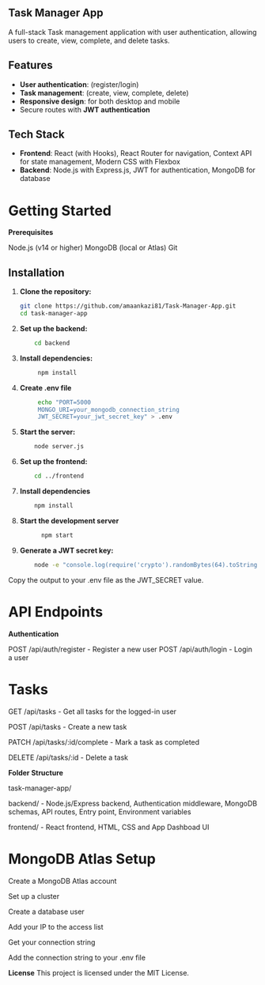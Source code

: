 ## Task Manager App

A full-stack Task management application with user authentication, allowing users to create, view, complete, and delete tasks.

## Features

- **User authentication**: (register/login)
- **Task management**: (create, view, complete, delete)
- **Responsive design**: for both desktop and mobile
- Secure routes with **JWT authentication**

## Tech Stack

- **Frontend**: React (with Hooks), React Router for navigation, Context API for state management, Modern CSS with Flexbox
- **Backend**: Node.js with Express.js, JWT for authentication, MongoDB for database

# Getting Started
**Prerequisites**

Node.js (v14 or higher)
MongoDB (local or Atlas)
Git

## Installation

1. **Clone the repository:**
    ```bash
    git clone https://github.com/amaankazi81/Task-Manager-App.git
    cd task-manager-app

2. **Set up the backend:**
   ```bash
       cd backend

3. **Install dependencies:**
   ```bash
        npm install

4. **Create .env file**
   ```bash
        echo "PORT=5000
        MONGO_URI=your_mongodb_connection_string
        JWT_SECRET=your_jwt_secret_key" > .env

5. **Start the server:**
   ```bash
       node server.js

6. **Set up the frontend:**
   ```bash
       cd ../frontend

7. **Install dependencies**
    ```bash
        npm install

8. **Start the development server**
    ```bash
          npm start

9. **Generate a JWT secret key:**
    ```bash
        node -e "console.log(require('crypto').randomBytes(64).toString('hex'))"

  Copy the output to your .env file as the JWT_SECRET value.
  

# API Endpoints

**Authentication**

POST /api/auth/register - Register a new user
POST /api/auth/login - Login a user

# Tasks

GET /api/tasks - Get all tasks for the logged-in user

POST /api/tasks - Create a new task

PATCH /api/tasks/:id/complete - Mark a task as completed

DELETE /api/tasks/:id - Delete a task

**Folder Structure**

task-manager-app/

backend/ - Node.js/Express backend, Authentication middleware, MongoDB schemas, API routes, Entry point, Environment variables

frontend/ - React frontend, HTML, CSS and App Dashboad UI


# MongoDB Atlas Setup

Create a MongoDB Atlas account

Set up a cluster

Create a database user

Add your IP to the access list

Get your connection string

Add the connection string to your .env file

**License**
This project is licensed under the MIT License.
